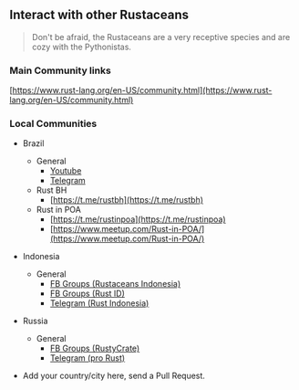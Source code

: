 ## Interact with other Rustaceans

> Don't be afraid, the Rustaceans are a very receptive species and are cozy with the Pythonistas.

### Main Community links

[https://www.rust-lang.org/en-US/community.html](https://www.rust-lang.org/en-US/community.html)

### Local Communities

- Brazil
    * General
        * [Youtube](http://bit.ly/canalrustbr)
        * [Telegram](https://t.me/rustlangbr)
    * Rust BH
        * [https://t.me/rustbh](https://t.me/rustbh)
    * Rust in POA
        * [https://t.me/rustinpoa](https://t.me/rustinpoa)
        * [https://www.meetup.com/Rust-in-POA/](https://www.meetup.com/Rust-in-POA/)
- Indonesia
    * General
        * [FB Groups (Rustaceans Indonesia)](https://fb.com/groups/RustaceansID)
        * [FB Groups (Rust ID)](https://fb.com/groups/rustindo)
        * [Telegram (Rust Indonesia)](https://t.me/rustindonesia)
- Russia
    * General
        * [FB Groups (RustyCrate)](https://facebook.com/rustycrate/)
        * [Telegram (pro Rust)](https://t.me/proRust)
        
- Add your country/city here, send a Pull Request.